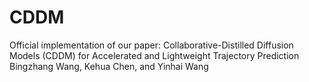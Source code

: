 # CDDM
Official implementation of our paper: 
Collaborative-Distilled Diffusion Models (CDDM) for Accelerated and Lightweight Trajectory Prediction
Bingzhang Wang, Kehua Chen, and Yinhai Wang
